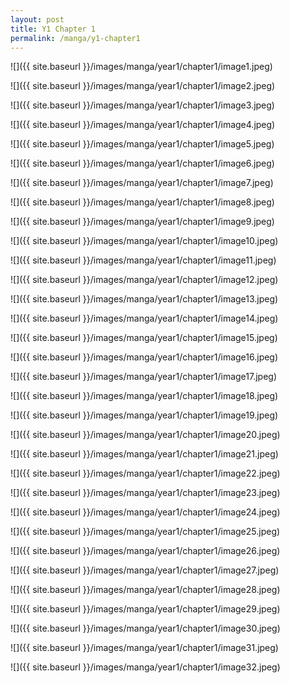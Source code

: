 ```yaml
---
layout: post
title: Y1 Chapter 1
permalink: /manga/y1-chapter1
---
```


![]({{ site.baseurl }}/images/manga/year1/chapter1/image1.jpeg)

![]({{ site.baseurl }}/images/manga/year1/chapter1/image2.jpeg)

![]({{ site.baseurl }}/images/manga/year1/chapter1/image3.jpeg)

![]({{ site.baseurl }}/images/manga/year1/chapter1/image4.jpeg)

![]({{ site.baseurl }}/images/manga/year1/chapter1/image5.jpeg)

![]({{ site.baseurl }}/images/manga/year1/chapter1/image6.jpeg)

![]({{ site.baseurl }}/images/manga/year1/chapter1/image7.jpeg)

![]({{ site.baseurl }}/images/manga/year1/chapter1/image8.jpeg)

![]({{ site.baseurl }}/images/manga/year1/chapter1/image9.jpeg)

![]({{ site.baseurl }}/images/manga/year1/chapter1/image10.jpeg)

![]({{ site.baseurl }}/images/manga/year1/chapter1/image11.jpeg)

![]({{ site.baseurl }}/images/manga/year1/chapter1/image12.jpeg)

![]({{ site.baseurl }}/images/manga/year1/chapter1/image13.jpeg)

![]({{ site.baseurl }}/images/manga/year1/chapter1/image14.jpeg)

![]({{ site.baseurl }}/images/manga/year1/chapter1/image15.jpeg)

![]({{ site.baseurl }}/images/manga/year1/chapter1/image16.jpeg)

![]({{ site.baseurl }}/images/manga/year1/chapter1/image17.jpeg)

![]({{ site.baseurl }}/images/manga/year1/chapter1/image18.jpeg)

![]({{ site.baseurl }}/images/manga/year1/chapter1/image19.jpeg)

![]({{ site.baseurl }}/images/manga/year1/chapter1/image20.jpeg)

![]({{ site.baseurl }}/images/manga/year1/chapter1/image21.jpeg)

![]({{ site.baseurl }}/images/manga/year1/chapter1/image22.jpeg)

![]({{ site.baseurl }}/images/manga/year1/chapter1/image23.jpeg)

![]({{ site.baseurl }}/images/manga/year1/chapter1/image24.jpeg)

![]({{ site.baseurl }}/images/manga/year1/chapter1/image25.jpeg)

![]({{ site.baseurl }}/images/manga/year1/chapter1/image26.jpeg)

![]({{ site.baseurl }}/images/manga/year1/chapter1/image27.jpeg)

![]({{ site.baseurl }}/images/manga/year1/chapter1/image28.jpeg)

![]({{ site.baseurl }}/images/manga/year1/chapter1/image29.jpeg)

![]({{ site.baseurl }}/images/manga/year1/chapter1/image30.jpeg)

![]({{ site.baseurl }}/images/manga/year1/chapter1/image31.jpeg)

![]({{ site.baseurl }}/images/manga/year1/chapter1/image32.jpeg)

